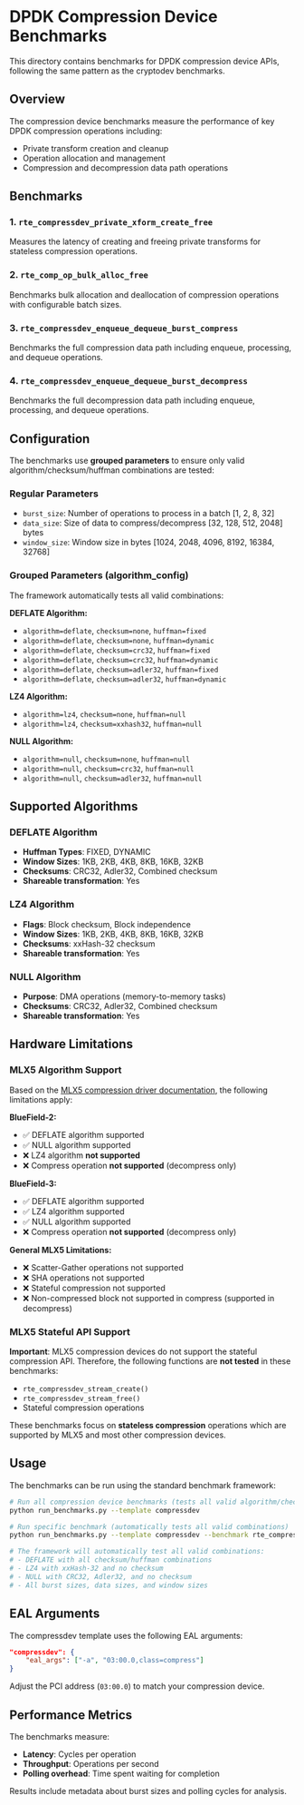 # DPDK Compression Device Benchmarks

This directory contains benchmarks for DPDK compression device APIs, following the same pattern as the cryptodev benchmarks.

## Overview

The compression device benchmarks measure the performance of key DPDK compression operations including:
- Private transform creation and cleanup
- Operation allocation and management
- Compression and decompression data path operations

## Benchmarks

### 1. `rte_compressdev_private_xform_create_free`
Measures the latency of creating and freeing private transforms for stateless compression operations.

### 2. `rte_comp_op_bulk_alloc_free`
Benchmarks bulk allocation and deallocation of compression operations with configurable batch sizes.

### 3. `rte_compressdev_enqueue_dequeue_burst_compress`
Benchmarks the full compression data path including enqueue, processing, and dequeue operations.

### 4. `rte_compressdev_enqueue_dequeue_burst_decompress`
Benchmarks the full decompression data path including enqueue, processing, and dequeue operations.

## Configuration

The benchmarks use **grouped parameters** to ensure only valid algorithm/checksum/huffman combinations are tested:

### Regular Parameters
- `burst_size`: Number of operations to process in a batch [1, 2, 8, 32]
- `data_size`: Size of data to compress/decompress [32, 128, 512, 2048] bytes
- `window_size`: Window size in bytes [1024, 2048, 4096, 8192, 16384, 32768]

### Grouped Parameters (algorithm_config)
The framework automatically tests all valid combinations:

**DEFLATE Algorithm:**
- `algorithm=deflate`, `checksum=none`, `huffman=fixed`
- `algorithm=deflate`, `checksum=none`, `huffman=dynamic`
- `algorithm=deflate`, `checksum=crc32`, `huffman=fixed`
- `algorithm=deflate`, `checksum=crc32`, `huffman=dynamic`
- `algorithm=deflate`, `checksum=adler32`, `huffman=fixed`
- `algorithm=deflate`, `checksum=adler32`, `huffman=dynamic`

**LZ4 Algorithm:**
- `algorithm=lz4`, `checksum=none`, `huffman=null`
- `algorithm=lz4`, `checksum=xxhash32`, `huffman=null`

**NULL Algorithm:**
- `algorithm=null`, `checksum=none`, `huffman=null`
- `algorithm=null`, `checksum=crc32`, `huffman=null`
- `algorithm=null`, `checksum=adler32`, `huffman=null`

## Supported Algorithms

### DEFLATE Algorithm
- **Huffman Types**: FIXED, DYNAMIC
- **Window Sizes**: 1KB, 2KB, 4KB, 8KB, 16KB, 32KB
- **Checksums**: CRC32, Adler32, Combined checksum
- **Shareable transformation**: Yes

### LZ4 Algorithm
- **Flags**: Block checksum, Block independence
- **Window Sizes**: 1KB, 2KB, 4KB, 8KB, 16KB, 32KB
- **Checksums**: xxHash-32 checksum
- **Shareable transformation**: Yes

### NULL Algorithm
- **Purpose**: DMA operations (memory-to-memory tasks)
- **Checksums**: CRC32, Adler32, Combined checksum
- **Shareable transformation**: Yes

## Hardware Limitations

### MLX5 Algorithm Support
Based on the [MLX5 compression driver documentation](https://doc.dpdk.org/guides/compressdevs/mlx5.html), the following limitations apply:

**BlueField-2:**
- ✅ DEFLATE algorithm supported
- ✅ NULL algorithm supported  
- ❌ LZ4 algorithm **not supported**
- ❌ Compress operation **not supported** (decompress only)

**BlueField-3:**
- ✅ DEFLATE algorithm supported
- ✅ LZ4 algorithm supported
- ✅ NULL algorithm supported
- ❌ Compress operation **not supported** (decompress only)

**General MLX5 Limitations:**
- ❌ Scatter-Gather operations not supported
- ❌ SHA operations not supported
- ❌ Stateful compression not supported
- ❌ Non-compressed block not supported in compress (supported in decompress)

### MLX5 Stateful API Support
**Important**: MLX5 compression devices do not support the stateful compression API. Therefore, the following functions are **not tested** in these benchmarks:

- `rte_compressdev_stream_create()`
- `rte_compressdev_stream_free()`
- Stateful compression operations

These benchmarks focus on **stateless compression** operations which are supported by MLX5 and most other compression devices.

## Usage

The benchmarks can be run using the standard benchmark framework:

```bash
# Run all compression device benchmarks (tests all valid algorithm/checksum/huffman combinations)
python run_benchmarks.py --template compressdev

# Run specific benchmark (automatically tests all valid combinations)
python run_benchmarks.py --template compressdev --benchmark rte_compressdev_enqueue_dequeue_burst_compress

# The framework will automatically test all valid combinations:
# - DEFLATE with all checksum/huffman combinations
# - LZ4 with xxHash-32 and no checksum
# - NULL with CRC32, Adler32, and no checksum
# - All burst sizes, data sizes, and window sizes
```

## EAL Arguments

The compressdev template uses the following EAL arguments:
```json
"compressdev": {
    "eal_args": ["-a", "03:00.0,class=compress"]
}
```

Adjust the PCI address (`03:00.0`) to match your compression device.

## Performance Metrics

The benchmarks measure:
- **Latency**: Cycles per operation
- **Throughput**: Operations per second
- **Polling overhead**: Time spent waiting for completion

Results include metadata about burst sizes and polling cycles for analysis.
